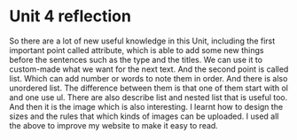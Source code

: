 <h1>Unit 4 reflection</h1>
So there are a lot of new useful knowledge in this Unit, including the first important point called attribute, which is able to add some new things before the sentences such as the type and the titles. We can use it to custom-made what we want for the next text.
And the second point is called list. Which can add number or words to note them in order.
And there is also unordered list. The difference between them is that one of them start with ol and one use ul. There are also describe list and nested list that is useful too.
And then it is the image which is also interesting. I learnt how to design the sizes and the rules that which kinds of images can be uploaded. I used all the above to improve my website to make it easy to read.